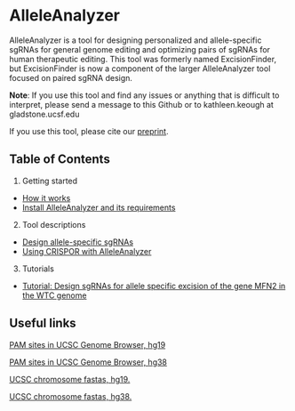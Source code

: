 # AlleleAnalyzer

AlleleAnalyzer is a tool for designing personalized and allele-specific sgRNAs for general genome editing and optimizing pairs of sgRNAs for human therapeutic editing. This tool was formerly named ExcisionFinder, but ExcisionFinder is now a component of the larger AlleleAnalyzer tool focused on paired sgRNA design.

**Note**:  If you use this tool and find any issues or anything that is difficult to interpret, please send a message to this Github or to kathleen.keough at gladstone.ucsf.edu

If you use this tool, please cite our [preprint](https://www.biorxiv.org/content/early/2018/09/11/342923).

## Table of Contents

1. Getting started
* [How it works](https://github.com/keoughkath/ExcisionFinder/wiki/Overview)
* [Install AlleleAnalyzer and its requirements](https://github.com/keoughkath/AlleleAnalyzer/wiki/Install-AlleleAnalyzer-and-its-requirements)
2. Tool descriptions
* [Design allele-specific sgRNAs](https://github.com/keoughkath/AlleleAnalyzer/wiki/Usage:-gen_sgRNAs.py)
* [Using CRISPOR with AlleleAnalyzer](https://github.com/keoughkath/AlleleAnalyzer/wiki/Using-CRISPOR-with-gen_sgRNAs.py)
3. Tutorials
* [Tutorial: Design sgRNAs for allele specific excision of the gene MFN2 in the WTC genome](https://github.com/keoughkath/AlleleAnalyzer/wiki/Tutorial:-Design-sgRNAs-for-allele-specific-excision-of-the-gene-MFN2-in-the-WTC-genome)

## Useful links

[PAM sites in UCSC Genome Browser, hg19](https://genome.ucsc.edu/cgi-bin/hgTracks?db=hg19&lastVirtModeType=default&lastVirtModeExtraState=&virtModeType=default&virtMode=0&nonVirtPosition=&position=chr11%3A61717368-61717468&hgsid=710107349_giMIiVkYz3tMheeUnqbOtAFTIgOo)

[PAM sites in UCSC Genome Browser, hg38](https://genome.ucsc.edu/cgi-bin/hgTracks?db=hg38&lastVirtModeType=default&lastVirtModeExtraState=&virtModeType=default&virtMode=0&nonVirtPosition=&position=chr11%3A61957117-61957165&hgsid=710108079_SecTcyDrgBPU4AocIPTRF2Uq4Omd)

[UCSC chromosome fastas, hg19.](http://hgdownload.soe.ucsc.edu/goldenPath/hg19/chromosomes/)

[UCSC chromosome fastas, hg38.](http://hgdownload.soe.ucsc.edu/goldenPath/hg38/chromosomes/)


